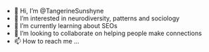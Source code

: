- 👋 Hi, I’m @TangerineSunshyne
- 👀 I’m interested in neurodiversity, patterns and sociology 
- 🌱 I’m currently learning about SEOs
- 💞️ I’m looking to collaborate on helping people make connections 
- 📫 How to reach me ...

<!---
TangerineSunshyne/TangerineSunshyne is a ✨ special ✨ repository because its `README.md` (this file) appears on your GitHub profile.
You can click the Preview link to take a look at your changes.
--->
